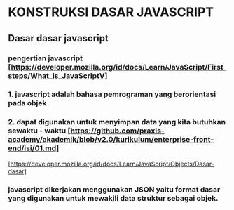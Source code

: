 # KONSTRUKSI DASAR JAVASCRIPT 

## Dasar dasar javascript
### pengertian javascript [https://developer.mozilla.org/id/docs/Learn/JavaScript/First_steps/What_is_JavaScriptV]
### 1. javascript adalah bahasa pemrograman yang berorientasi pada objek 
### 2. dapat digunakan untuk menyimpan data yang kita butuhkan sewaktu - waktu [https://github.com/praxis-academy/akademik/blob/v2.0/kurikulum/enterprise-front-end/isi/01.md]

[https://developer.mozilla.org/id/docs/Learn/JavaScript/Objects/Dasar-dasar] 

### javascript dikerjakan menggunakan JSON yaitu format dasar yang digunakan untuk mewakili data struktur sebagai objek. 


